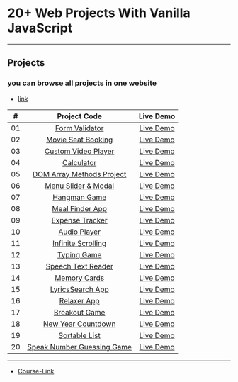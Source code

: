 # 20+ Web Projects With Vanilla JavaScript

---

## Projects
### you can browse all projects in one website
- [link](https://20-web-project.vercel.app/) 

|  #  |                                                       Project Code                                                       |                              Live Demo                               |
| :-: | :----------------------------------------------------------------------------------------------------------------------: | :------------------------------------------------------------------: |
| 01  |         [Form Validator](./01-form-validator)         |       [Live Demo](https://form-validator-anes.netlify.app/)        |
| 02  |     [Movie Seat Booking](./02-movie-seat-booking)     |     [Live Demo](https://movie-seat-booking-anes.netlify.app/)      |
| 03  |    [Custom Video Player](./03-custom-video-player)    |  [Live Demo](https://20-web-project.vercel.app/Projects/03-custom-video-player/index.html)   |
| 04  |    [Calculator]()            |   [Live Demo]()        |
| 05  |  [DOM Array Methods Project]()  |     [Live Demo]()      |
| 06  |     [Menu Slider & Modal]()     |     [Live Demo]()      |
| 07  |             [Hangman Game]()              |      [Live Demo]()       |
| 08  |          [Meal Finder App]()          |    [Live Demo]()     |
| 09  |        [Expense Tracker]()        |  [Live Demo]()   |
| 10  |           [Audio Player]()           |      [Live Demo]()      |
| 11  |     [Infinite Scrolling]()     |     [Live Demo]()     |
| 12  |             [Typing Game]()             |         [Live Demo]()          |
| 13  |     [Speech Text Reader]()     | [Live Demo]() |
| 14  |           [Memory Cards]()           |        [Live Demo]()        |
| 15  |        [LyricsSearch App]()         |   [Live Demo]()    |
| 16  |              [Relaxer App]()              |      [Live Demo]()       |
| 17  |            [Breakout Game]()             |      [Live Demo]()      |
| 18  |     [New Year Countdown]()     |     [Live Demo]()     |
| 19  |          [Sortable List](./19-Sortable-List)          |       [Live Demo](https://19-sortable-list.netlify.app/)        |
| 20  | [Speak Number Guessing Game]() |     [Live Demo]()     |

---

- [Course-Link](https://www.udemy.com/course/web-projects-with-vanilla-javascript/)
